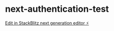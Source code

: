 # next-authentication-test

[Edit in StackBlitz next generation editor ⚡️](https://stackblitz.com/~/github.com/BuddhiPrasad/next-authentication-test)